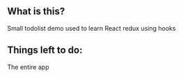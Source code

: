 ## What is this?

Small todolist demo used to learn React redux using hooks

## Things left to do:

The entire app

